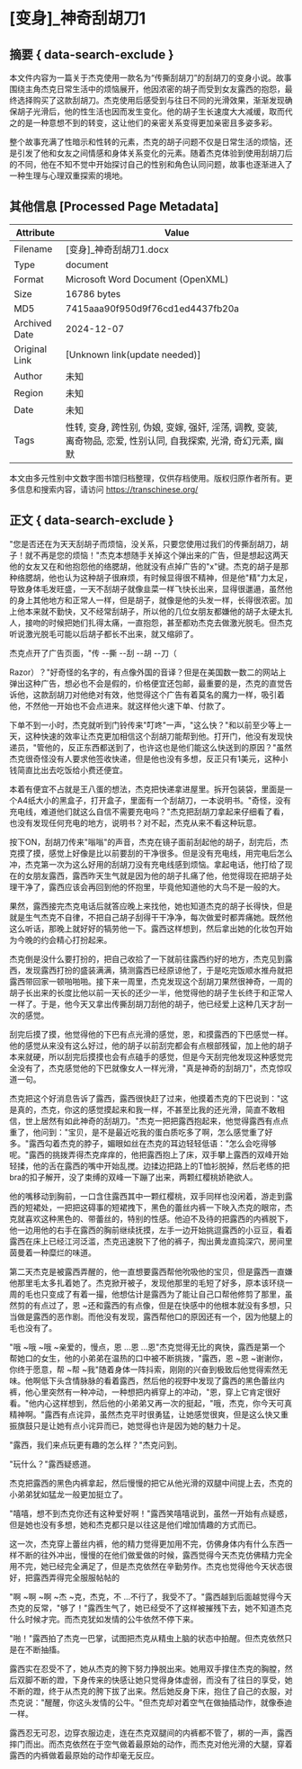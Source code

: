 # [变身]_神奇刮胡刀1



## 摘要  { data-search-exclude }

<!-- tcd_abstract -->
本文件内容为一篇关于杰克使用一款名为“传撕刮胡刀”的刮胡刀的变身小说。故事围绕主角杰克日常生活中的烦恼展开，他因浓密的胡子而受到女友露西的抱怨，最终选择购买了这款刮胡刀。杰克使用后感受到与往日不同的光滑效果，渐渐发现确保胡子光滑后，他的性生活也因而发生变化。他的胡子生长速度大大减缓，取而代之的是一种意想不到的转变，这让他们的亲密关系变得更加亲密且多姿多彩。

整个故事充满了性暗示和性转的元素，杰克的胡子问题不仅是日常生活的烦恼，还是引发了他和女友之间情感和身体关系变化的元素。随着杰克体验到使用刮胡刀后的不同，他在不知不觉中开始探讨自己的性别和角色认同问题，故事也逐渐进入了一种生理与心理双重探索的境地。

<!-- tcd_abstract_end -->

## 其他信息 [Processed Page Metadata]

| Attribute       | Value                                  |
|-----------------|----------------------------------------|
| Filename        | [变身]_神奇刮胡刀1.docx                             |
| Type            | document                                 |
| Format          | Microsoft Word Document (OpenXML)                               |
| Size            | 16786 bytes                           |
| MD5             | 7415aaa90f950d9f76cd1ed4437fb20a                                  |
| Archived Date   | 2024-12-07                             |
| Original Link   | [Unknown link(update needed)]                         |
| Author          | 未知                               |
| Region          | 未知                               |
| Date            | 未知                                 |
| Tags            | 性转, 变身, 跨性别, 伪娘, 变嫁, 强奸, 淫荡, 调教, 变装, 离奇物品, 恋爱, 性别认同, 自我探索, 光滑, 奇幻元素, 幽默                                 |

本文由多元性别中文数字图书馆归档整理，仅供存档使用。版权归原作者所有。更多信息和搜索内容，请访问 <https://transchinese.org/>


## 正文 { data-search-exclude }

<!-- tcd_main_text -->
"您是否还在为天天刮胡子而烦恼，没关系，只要您使用过我们的传撕刮胡刀，胡子！就不再是您的烦恼！"杰克本想随手关掉这个弹出来的广告，但是想起这两天他的女友又在和他抱怨他的络腮胡，他就没有点掉广告的"x"键。杰克的胡子是那种络腮胡，他也认为这种胡子很麻烦，有时候显得很不精神，但是他"精"力太足，导致身体毛发旺盛，一天不刮胡子就像韭菜一样飞快长出来，显得很邋遢，虽然他的身上其他地方和正常人一样，但是胡子，就像是他的头发一样，长得很浓密。加上他本来就不勤快，又不经常刮胡子，所以他的几位女朋友都嫌他的胡子太硬太扎人，接吻的时候把她们扎得太痛，一直抱怨，甚至都劝杰克去做激光脱毛。但杰克听说激光脱毛可能以后胡子都长不出来，就又缩卵了。

杰克点开了广告页面，"传 --撕 --刮 --胡 --刀（

Razor）？"好奇怪的名字的，有点像外国的音译？但是在美国数一数二的网站上弹出这种广告，想必也不会是假的，价格便宜还包邮，最重要的是，杰克的直觉告诉他，这款刮胡刀对他绝对有效，他觉得这个广告有着莫名的魔力一样，吸引着他，不然他一开始也不会点进来。就这样他火速下单、付款了。

下单不到一小时，杰克就听到门铃传来"叮咚"一声，"这么快？"和以前至少等上一天，这种快速的效率让杰克更加相信这个刮胡刀能帮到他。打开门，他没有发现快递员，"管他的，反正东西都送到了，也许这也是他们能这么快送到的原因？"虽然杰克很奇怪没有人要求他签收快递，但是他也没有多想，反正只有1美元，这种小钱简直比出去吃饭给小费还便宜。

本着有便宜不占就是王八蛋的想法，杰克把快递拿进屋里。拆开包装袋，里面是一个A4纸大小的黑盒子，打开盒子，里面有一个刮胡刀，一本说明书。"奇怪，没有充电线，难道他们就这么自信不需要充电吗？"杰克把刮胡刀拿起来仔细看了看，也没有发现任何充电的地方，说明书？对不起，杰克从来不看这种玩意。

按下ON，刮胡刀传来"嗡嗡"的声音，杰克在镜子面前刮起他的胡子，刮完后，杰克摸了摸，感觉上好像是比以前要刮的干净很多。但是没有充电线，用完电后怎么冲，杰克第一次为这么好用的刮胡刀没有充电线感到烦恼。拿起电话，他打给了现在的女朋友露西，露西昨天生气就是因为他的胡子扎痛了他，他觉得现在把胡子处理干净了，露西应该会再回到他的怀抱里，毕竟他知道他的大鸟不是一般的大。

果然，露西接完杰克电话后就答应晚上来找他，她也知道杰克的胡子长得快，但是就是生气杰克不自律，不把自己胡子刮得干干净净，每次做爱时都弄痛她。既然他这么听话，那晚上就好好的犒劳他一下。露西这样想到，然后拿出她的化妆包开始为今晚的约会精心打扮起来。

杰克倒是没什么要打扮的，把自己收拾了一下就前往露西约好的地方，杰克见到露西，发现露西打扮的盛装满满，猜测露西已经原谅他了，于是吃完饭顺水推舟就把露西带回家一顿啪啪啪。接下来一周里，杰克发现这个刮胡刀果然很神奇，一周的胡子长出来的长度比他以前一天长的还少一半，他觉得他的胡子生长终于和正常人一样了。于是，他今天又拿出传撕刮胡刀刮他的胡子，他已经爱上这种几天才刮一次的感觉。

刮完后摸了摸，他觉得他的下巴有点光滑的感觉，恩，和摸露西的下巴感觉一样。他的感觉从来没有这么好过，他的胡子以前刮完都会有点根部残留，加上他的胡子本来就硬，所以刮完后摸摸也会有点磕手的感觉，但是今天刮完他发现这种感觉完全没有了，杰克感觉他的下巴就像女人一样光滑，"真是神奇的刮胡刀"，杰克惊叹道一句。

杰克把这个好消息告诉了露西，露西很快赶了过来，他摸着杰克的下巴说到："这是真的，杰克，你这的感觉摸起来和我一样，不甚至比我的还光滑，简直不敢相信，世上居然有如此神奇的刮胡刀。"杰克一把把露西抱起来，他觉得露西有点点重了，他问到："宝贝，是不是最近吃我的蛋白质吃多了啊，怎么感觉重了好多。"露西勾着杰克的脖子，媚眼如丝在杰克的耳边轻轻低语："怎么会吃得够呢。"露西的挑拨弄得杰克痒痒的，他把露西抱上了床，双手攀上露西的双峰开始轻揉，他的舌在露西的嘴中开始乱搅。边揉边把路上的T恤衫脱掉，然后老练的把bra的扣子解开，没了束缚的双峰一下蹦了出来，两颗红樱桃娇艳欲人。

他的嘴移动到胸前，一口含住露西其中一颗红樱桃，双手同样也没闲着，游走到露西的短裙处，一把把这碍事的短裙拽下，黑色的蕾丝内裤一下映入杰克的眼帘，杰克就喜欢这种黑色的、带蕾丝的，特别的性感。他迫不及待的把露西的内裤脱下，他一边用他的右手在露西的胸前继续抚摸，左手一边开始挑逗露西的小豆豆，看着露西在床上已经江河泛滥，杰克迅速脱下了他的裤子，掏出黄龙直捣深穴，房间里茵曼着一种糜烂的味道。

第二天杰克是被露西弄醒的，他一直想要露西帮他吮吸他的宝贝，但是露西一直嫌他那里毛太多扎着她了。杰克掀开被子，发现他那里的毛短了好多，原本该环绕一周的毛也只变成了有着一撮，他想估计是露西为了能让自己口帮他修剪了那里，虽然剪的有点过了，恩 ~还和露西的有点像，但是在快感中的他根本就没有多想，只当做是露西的恶作剧。而他没有发现，露西帮他口的原因还有一个，因为他腿上的毛也没有了。

"哦 ~哦 ~哦 ~亲爱的，慢点，恩 ...恩 ...恩"杰克觉得无比的爽快，露西是第一个帮她口的女生，他的小弟弟在温热的口中被不断挑拨，"露西，恩 ~恩 ~谢谢你，你终于愿意，帮 ~帮 ~我"随着身体一阵抖索，刚刚的兴奋到极致后他觉得索然无味。他啊低下头含情脉脉的看着露西，然后他的视野中发现了露西的黑色蕾丝内裤，他心里突然有一种冲动，一种想把内裤穿上的冲动，"恩，穿上它肯定很好看。"他内心这样想到，然后他的小弟弟又再一次的挺起，"哦，杰克，你今天可真精神啊。"露西有点诧异，虽然杰克平时很勇猛，让她感觉很爽，但是这么快又重振旗鼓只是让她有点小诧异而已，她觉得也许是因为她的魅力十足。

"露西，我们来点玩更有趣的怎么样？"杰克问到。

"玩什么？"露西疑惑道。

杰克把露西的黑色内裤拿起，然后慢慢的把它从他光滑的双腿中间提上去，杰克的小弟弟犹如猛龙一般更加挺立了。

"嘻嘻，想不到杰克你还有这种爱好啊！"露西笑嘻嘻说到，虽然一开始有点疑惑，但是她也没有多想，她和杰克都只是以往这是他们增加情趣的方式而已。

这一次，杰克穿上蕾丝内裤，他的精力觉得更加用不完，仿佛身体内有什么东西一样不断的往外冲出，慢慢的在他们做爱做的时候，露西觉得今天杰克仿佛精力完全用不完，她已经完全满足了，但是杰克依然在辛勤劳作。杰克也觉得他今天状态很好，把露西弄得完全服服帖帖的

"啊 ~啊 ~啊 ~杰 ~克，杰克，不 ...不行了，我受不了。"露西越到后面越觉得今天杰克的反常，"够了！"露西生气了，她已经受不了这样被摧残下去，她不知道杰克什么时候才完。而杰克犹如发情的公牛依然不停下来。

"啪！"露西拍了杰克一巴掌，试图把杰克从精虫上脑的状态中拍醒。但杰克依然只是在不断抽搐。

露西实在忍受不了，她从杰克的胯下努力挣脱出来。她用双手撑住杰克的胸膛，然后双脚不断的蹬，下身传来的快感让她只觉得身体虚弱，而没有了往日的享受，她不断的蹬，终于从杰克的胯下拔了出来。然后她反身下床，抱住了自己的衣服，对杰克说："醒醒，你这头发情的公牛。"但杰克却对着空气在做抽插动作，就像泰迪一样。

露西忍无可忍，边穿衣服边走，连在杰克双腿间的内裤都不管了，梆的一声，露西摔门而出。而杰克依然在于空气做着最原始的动作，而杰克对他光滑的大腿，穿着露西的内裤做着最原始的动作却毫无反应。
<!-- tcd_main_text_end -->

